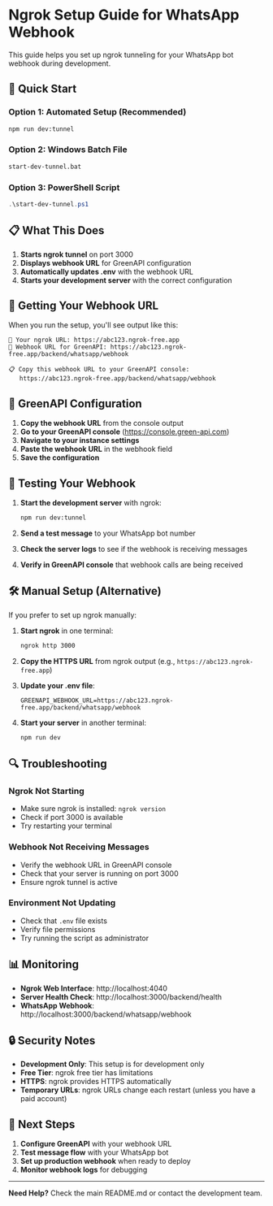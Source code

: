 # Ngrok Setup Guide for WhatsApp Webhook

This guide helps you set up ngrok tunneling for your WhatsApp bot webhook during development.

## 🚀 Quick Start

### Option 1: Automated Setup (Recommended)
```bash
npm run dev:tunnel
```

### Option 2: Windows Batch File
```bash
start-dev-tunnel.bat
```

### Option 3: PowerShell Script
```powershell
.\start-dev-tunnel.ps1
```

## 📋 What This Does

1. **Starts ngrok tunnel** on port 3000
2. **Displays webhook URL** for GreenAPI configuration
3. **Automatically updates .env** with the webhook URL
4. **Starts your development server** with the correct configuration

## 🔗 Getting Your Webhook URL

When you run the setup, you'll see output like this:

```
🔗 Your ngrok URL: https://abc123.ngrok-free.app
📱 Webhook URL for GreenAPI: https://abc123.ngrok-free.app/backend/whatsapp/webhook

📋 Copy this webhook URL to your GreenAPI console:
   https://abc123.ngrok-free.app/backend/whatsapp/webhook
```

## 🔧 GreenAPI Configuration

1. **Copy the webhook URL** from the console output
2. **Go to your GreenAPI console** (https://console.green-api.com)
3. **Navigate to your instance settings**
4. **Paste the webhook URL** in the webhook field
5. **Save the configuration**

## 📱 Testing Your Webhook

1. **Start the development server** with ngrok:
   ```bash
   npm run dev:tunnel
   ```

2. **Send a test message** to your WhatsApp bot number

3. **Check the server logs** to see if the webhook is receiving messages

4. **Verify in GreenAPI console** that webhook calls are being received

## 🛠️ Manual Setup (Alternative)

If you prefer to set up ngrok manually:

1. **Start ngrok** in one terminal:
   ```bash
   ngrok http 3000
   ```

2. **Copy the HTTPS URL** from ngrok output (e.g., `https://abc123.ngrok-free.app`)

3. **Update your .env file**:
   ```env
   GREENAPI_WEBHOOK_URL=https://abc123.ngrok-free.app/backend/whatsapp/webhook
   ```

4. **Start your server** in another terminal:
   ```bash
   npm run dev
   ```

## 🔍 Troubleshooting

### Ngrok Not Starting
- Make sure ngrok is installed: `ngrok version`
- Check if port 3000 is available
- Try restarting your terminal

### Webhook Not Receiving Messages
- Verify the webhook URL in GreenAPI console
- Check that your server is running on port 3000
- Ensure ngrok tunnel is active

### Environment Not Updating
- Check that `.env` file exists
- Verify file permissions
- Try running the script as administrator

## 📊 Monitoring

- **Ngrok Web Interface**: http://localhost:4040
- **Server Health Check**: http://localhost:3000/backend/health
- **WhatsApp Webhook**: http://localhost:3000/backend/whatsapp/webhook

## 🔒 Security Notes

- **Development Only**: This setup is for development only
- **Free Tier**: ngrok free tier has limitations
- **HTTPS**: ngrok provides HTTPS automatically
- **Temporary URLs**: ngrok URLs change each restart (unless you have a paid account)

## 🎯 Next Steps

1. **Configure GreenAPI** with your webhook URL
2. **Test message flow** with your WhatsApp bot
3. **Set up production webhook** when ready to deploy
4. **Monitor webhook logs** for debugging

---

**Need Help?** Check the main README.md or contact the development team.
